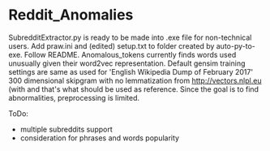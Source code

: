 # Reddit_Anomalies
SubredditExtractor.py is ready to be made into .exe file for non-technical users. Add praw.ini and (edited) setup.txt to folder created by auto-py-to-exe. Follow README.
Anomalous_tokens currently finds words used unusually given their word2vec representation. Default gensim training settings are same as used for 'English Wikipedia Dump of February 2017' 300 dimensional skipgram with no lemmatization from http://vectors.nlpl.eu (with and that's what should be used as reference. Since the goal is to find abnormalities, preprocessing is limited.

ToDo:
- multiple subreddits support
- consideration for phrases and words popularity
